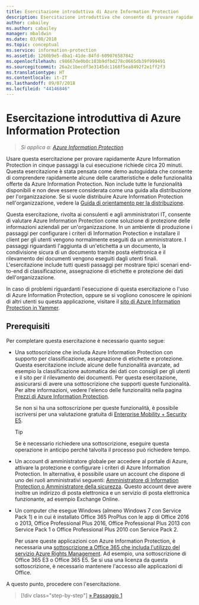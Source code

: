 ```yaml
---
title: Esercitazione introduttiva di Azure Information Protection
description: Esercitazione introduttiva che consente di provare rapidamente Microsoft Azure Information Protection nell'organizzazione. L'esecuzione dell'esercitazione richiede circa 20 minuti.
author: cabailey
ms.author: cabailey
manager: mbaldwin
ms.date: 03/08/2018
ms.topic: conceptual
ms.service: information-protection
ms.assetid: 1260b9e5-dba1-41de-84fd-609076587842
ms.openlocfilehash: c98667de0b0c103b9dfbd278c0665db39f999491
ms.sourcegitcommit: 26a2c1becdf3e3145dc1168f5ea8492f2e1ff2f3
ms.translationtype: HT
ms.contentlocale: it-IT
ms.lasthandoff: 09/07/2018
ms.locfileid: "44146846"
---
```

# <a name="quick-start-tutorial-for-azure-information-protection"></a>Esercitazione introduttiva di Azure Information Protection 

>*Si applica a: [Azure Information Protection](https://azure.microsoft.com/pricing/details/information-protection)*

Usare questa esercitazione per provare rapidamente Azure Information Protection in cinque passaggi la cui esecuzione richiede circa 20 minuti. Questa esercitazione è stata pensata come demo autoguidata che consente di comprendere rapidamente alcune delle caratteristiche e delle funzionalità offerte da Azure Information Protection. Non include tutte le funzionalità disponibili e non deve essere considerata come una guida alla distribuzione per l'organizzazione. Se si vuole distribuire Azure Information Protection nell'organizzazione, vedere la [Guida di orientamento per la distribuzione](deployment-roadmap.md). 

Questa esercitazione, rivolta ai consulenti e agli amministratori IT, consente di valutare Azure Information Protection come soluzione di protezione delle informazioni aziendali per un'organizzazione. In un ambiente di produzione i passaggi per configurare i criteri di Information Protection e installare il client per gli utenti vengono normalmente eseguiti da un amministratore. I passaggi riguardanti l'aggiunta di un'etichetta a un documento, la condivisione sicura di un documento tramite posta elettronica e il rilevamento dei documenti vengono eseguiti dagli utenti finali. L'esercitazione include tutti questi passaggi per mostrare tipici scenari end-to-end di classificazione, assegnazione di etichette e protezione dei dati dell'organizzazione. 

In caso di problemi riguardanti l'esecuzione di questa esercitazione o l'uso di Azure Information Protection, oppure se si vogliono conoscere le opinioni di altri utenti su questa applicazione, visitare il [sito di Azure Information Protection in Yammer](https://www.yammer.com/askipteam/#/threads/inGroup?type=in_group&feedId=8652489&view=all).

## <a name="prerequisites"></a>Prerequisiti 
Per completare questa esercitazione è necessario quanto segue:

- Una sottoscrizione che includa Azure Information Protection con supporto per classificazione, assegnazione di etichette e protezione. Questa esercitazione include alcune delle funzionalità avanzate, ad esempio la classificazione automatica dei dati con consigli per gli utenti e il sito per il rilevamento dei documenti. Per questa esercitazione, assicurarsi di avere una sottoscrizione che supporti queste funzionalità. Per altre informazioni, vedere l'elenco delle funzionalità nella pagina [Prezzi di Azure Information Protection](https://azure.microsoft.com/pricing/details/information-protection).
    
    Se non si ha una sottoscrizione per queste funzionalità, è possibile iscriversi per una valutazione gratuita di [Enterprise Mobility + Security E5](https://portal.office.com/Signup/Signup.aspx?OfferId=87dd2714-d452-48a0-a809-d2f58c4f68b7).
    
  > [!TIP] 
  > Se è necessario richiedere una sottoscrizione, eseguire questa operazione in anticipo perché talvolta il processo può richiedere tempo.

- Un account di amministratore globale per accedere al portale di Azure, attivare la protezione e configurare i criteri di Azure Information Protection. In alternativa, è possibile usare un account che dispone di uno dei ruoli amministrativi seguenti: [Amministratore di Information Protection o Amministratore della sicurezza](/azure/active-directory/active-directory-assign-admin-roles-azure-portal). Questo account deve avere inoltre un indirizzo di posta elettronica e un servizio di posta elettronica funzionante, ad esempio Exchange Online.

- Un computer che esegue Windows (almeno Windows 7 con Service Pack 1) e in cui è installato Office 365 ProPlus con le app di Office 2016 o 2013, Office Professional Plus 2016, Office Professional Plus 2013 con Service Pack 1 o Office Professional Plus 2010 con Service Pack 2. 
    
    Per usare queste applicazioni con Azure Information Protection, è necessaria una [sottoscrizione a Office 365 che includa l'utilizzo del servizio Azure Rights Management](http://download.microsoft.com/download/E/C/F/ECF42E71-4EC0-48FF-AA00-577AC14D5B5C/Azure_Information_Protection_licensing_datasheet_EN-US.pdf). Ad esempio, una sottoscrizione di Office 365 E3 o Office 365 E5. Se si usa una licenza da questa sottoscrizione, è necessario mantenere l'accesso alle applicazioni di Office.

A questo punto, procedere con l'esercitazione.

>[!div class="step-by-step"]
[&#187; Passaggio 1](infoprotect-tutorial-step1.md)


